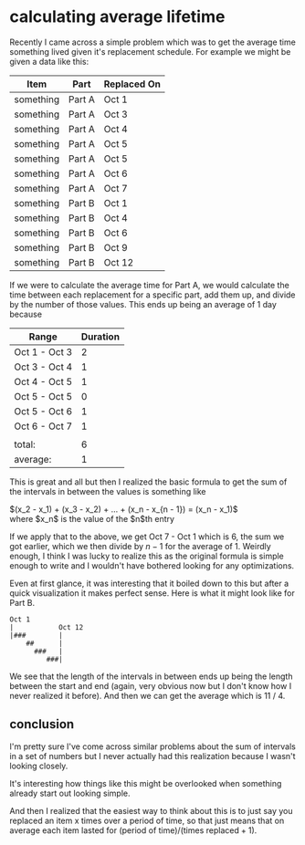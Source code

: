 # calculating average lifetime

Recently I came across a simple problem which was to get the average time something
lived given it's replacement schedule. For example we might be given a data like
this:

| Item      | Part   | Replaced On |
| --------- | ------ | ----------- |
| something | Part A | Oct 1       |
| something | Part A | Oct 3       |
| something | Part A | Oct 4       |
| something | Part A | Oct 5       |
| something | Part A | Oct 5       |
| something | Part A | Oct 6       |
| something | Part A | Oct 7       |
| something | Part B | Oct 1       |
| something | Part B | Oct 4       |
| something | Part B | Oct 6       |
| something | Part B | Oct 9       |
| something | Part B | Oct 12      |

If we were to calculate the average time for Part A, we would calculate the time
between each replacement for a specific part, add them up, and divide by the number
of those values. This ends up being an average of 1 day because

| Range         | Duration |
| ------------- | -------- |
| Oct 1 - Oct 3 | 2        |
| Oct 3 - Oct 4 | 1        |
| Oct 4 - Oct 5 | 1        |
| Oct 5 - Oct 5 | 0        |
| Oct 5 - Oct 6 | 1        |
| Oct 6 - Oct 7 | 1        |
|               |          |
| total:        | 6        |
| average:      | 1        |

This is great and all but then I realized the basic formula to get the sum of the
intervals in between the values is something like

<p>
$(x_2 - x_1) + (x_3 - x_2) + ... + (x_n - x_{n - 1}) = (x_n - x_1)$ <br />
where $x_n$ is the value of the $n$th entry
</p>

If we apply that to the above, we get Oct 7 - Oct 1 which is 6, the sum we got
earlier, which we then divide by $n - 1$ for the average of 1. Weirdly enough, I
think I was lucky to realize this as the original formula is simple enough to write
and I wouldn't have bothered looking for any optimizations.

Even at first glance, it was interesting that it boiled down to this but after a
quick visualization it makes perfect sense. Here is what it might look like for
Part B.

```text
Oct 1
|           Oct 12
|###        |
    ##      |
      ###   |
         ###|
```

We see that the length of the intervals in between ends up being the length between
the start and end (again, very obvious now but I don't know how I never realized
it before). And then we can get the average which is 11 / 4.

## conclusion

I'm pretty sure I've come across similar problems about the sum of intervals in
a set of numbers but I never actually had this realization because I wasn't looking
closely.

It's interesting how things like this might be overlooked when something already
start out looking simple.

And then I realized that the easiest way to think about this is to just say you
replaced an item x times over a period of time, so that just means that on average
each item lasted for $(\text{period of time}) / (\text{times replaced} + 1)$.
